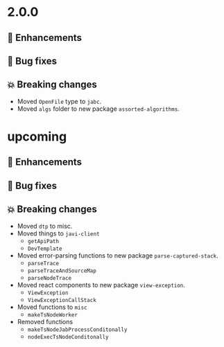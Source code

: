 # 2.0.0

## :tada: Enhancements

## :bug: Bug fixes

## :boom: Breaking changes

- Moved `OpenFile` type to `jabc`.
- Moved `algs` folder to new package `assorted-algorithms`.

# upcoming

## :tada: Enhancements

## :bug: Bug fixes

## :boom: Breaking changes

- Moved `dtp` to misc.
- Moved things to `javi-client`
  - `getApiPath`
  - `DevTemplate`
- Moved error-parsing functions to new package `parse-captured-stack`.
  - `parseTrace`
  - `parseTraceAndSourceMap`
  - `parseNodeTrace`
- Moved react components to new package `view-exception`.
  - `ViewException`
  - `ViewExceptionCallStack`
- Moved functions to `misc`
  - `makeTsNodeWorker`
- Removed functions
  - `makeTsNodeJabProcessConditonally`
  - `nodeExecTsNodeConditonally`
